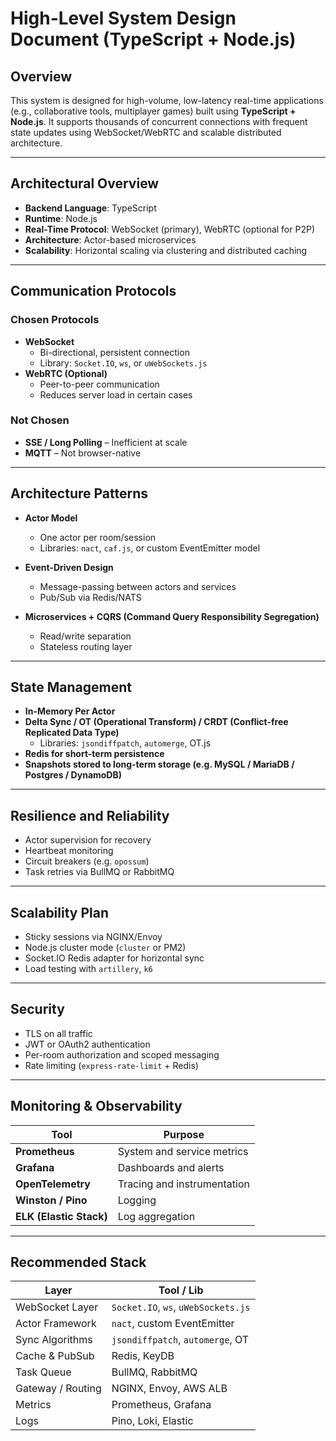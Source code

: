 # High-Level System Design Document (TypeScript + Node.js)

## Overview

This system is designed for high-volume, low-latency real-time applications (e.g., collaborative tools, multiplayer games) built using **TypeScript + Node.js**. It supports thousands of concurrent connections with frequent state updates using WebSocket/WebRTC and scalable distributed architecture.

---

## Architectural Overview

- **Backend Language**: TypeScript
- **Runtime**: Node.js
- **Real-Time Protocol**: WebSocket (primary), WebRTC (optional for P2P)
- **Architecture**: Actor-based microservices
- **Scalability**: Horizontal scaling via clustering and distributed caching

---

## Communication Protocols

### Chosen Protocols

- **WebSocket**
    - Bi-directional, persistent connection
    - Library: `Socket.IO`, `ws`, or `uWebSockets.js`
- **WebRTC (Optional)**
    - Peer-to-peer communication
    - Reduces server load in certain cases

### Not Chosen

- **SSE / Long Polling** – Inefficient at scale
- **MQTT** – Not browser-native

---

## Architecture Patterns

- **Actor Model**
    - One actor per room/session
    - Libraries: `nact`, `caf.js`, or custom EventEmitter model

- **Event-Driven Design**
    - Message-passing between actors and services
    - Pub/Sub via Redis/NATS

- **Microservices + CQRS (Command Query Responsibility Segregation)**
    - Read/write separation
    - Stateless routing layer

---

## State Management

- **In-Memory Per Actor**
- **Delta Sync / OT (Operational Transform) / CRDT (Conflict-free Replicated Data Type)**
    - Libraries: `jsondiffpatch`, `automerge`, OT.js
- **Redis for short-term persistence**
- **Snapshots stored to long-term storage (e.g. MySQL / MariaDB / Postgres / DynamoDB)**

---

## Resilience and Reliability

- Actor supervision for recovery
- Heartbeat monitoring
- Circuit breakers (e.g. `opossum`)
- Task retries via BullMQ or RabbitMQ

---

## Scalability Plan

- Sticky sessions via NGINX/Envoy
- Node.js cluster mode (`cluster` or PM2)
- Socket.IO Redis adapter for horizontal sync
- Load testing with `artillery`, `k6`

---

## Security

- TLS on all traffic
- JWT or OAuth2 authentication
- Per-room authorization and scoped messaging
- Rate limiting (`express-rate-limit` + Redis)

---

## Monitoring & Observability

| Tool                 | Purpose                       |
|----------------------|-------------------------------|
| **Prometheus**       | System and service metrics    |
| **Grafana**          | Dashboards and alerts         |
| **OpenTelemetry**    | Tracing and instrumentation   |
| **Winston / Pino**   | Logging                       |
| **ELK (Elastic Stack)** | Log aggregation             |

---

## Recommended Stack

| Layer                | Tool / Lib                       |
|----------------------|----------------------------------|
| WebSocket Layer      | `Socket.IO`, `ws`, `uWebSockets.js` |
| Actor Framework      | `nact`, custom EventEmitter       |
| Sync Algorithms      | `jsondiffpatch`, `automerge`, OT |
| Cache & PubSub       | Redis, KeyDB                     |
| Task Queue           | BullMQ, RabbitMQ                 |
| Gateway / Routing    | NGINX, Envoy, AWS ALB            |
| Metrics              | Prometheus, Grafana              |
| Logs                 | Pino, Loki, Elastic              |
